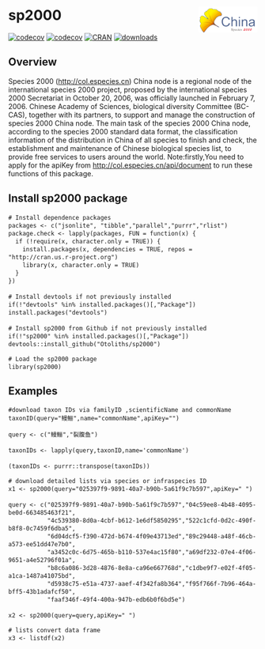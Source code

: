 <!-- README.md is generated from README.Rmd. Please edit that file -->

# sp2000 <img src="man/figures/logo.png" align="right" width="120" />

[![codecov](https://badge.fury.io/gh/Otoliths%2Fsp2000.svg)](https://badge.fury.io/for/gh/Otoliths/sp2000)
[![codecov](https://codecov.io/gh/Otoliths/sp2000/branch/master/graph/badge.svg)](https://codecov.io/gh/Otoliths/sp2000)
[![CRAN](http://www.r-pkg.org/badges/version/sp2000)](https://cran.r-project.org/package=sp2000)
[![downloads](http://cranlogs.r-pkg.org/badges/sp2000)](https://cran.r-project.org/package=sp2000)
## Overview

Species 2000 (http://col.especies.cn) China node is a regional node of the international species 2000 project, proposed by the international species 2000 Secretariat in October 20, 2006, was officially launched in February 7, 2006. Chinese Academy of Sciences, biological diversity Committee (BC-CAS), together with its partners, to support and manage the construction of species 2000 China node. The main task of the species 2000 China node, according to the species 2000 standard data format, the classification information of the distribution in China of all species to finish and check, the establishment and maintenance of Chinese biological species list, to provide free services to users around the world. Note:firstly,You need to apply for the apiKey from http://col.especies.cn/api/document to run these functions of this package.



## Install sp2000 package

```{r , eval=F}
# Install dependence packages
packages <- c("jsonlite", "tibble","parallel","purrr","rlist")
package.check <- lapply(packages, FUN = function(x) {
  if (!require(x, character.only = TRUE)) {
    install.packages(x, dependencies = TRUE, repos = "http://cran.us.r-project.org")
    library(x, character.only = TRUE)
  }
})

# Install devtools if not previously installed
if(!"devtools" %in% installed.packages()[,"Package"]) install.packages("devtools")

# Install sp2000 from Github if not previously installed
if(!"sp2000" %in% installed.packages()[,"Package"]) devtools::install_github("Otoliths/sp2000")
```

```{r , eval=F}
# Load the sp2000 package
library(sp2000)
```


## Examples

```{r , eval=F}
#download taxon IDs via familyID ,scientificName and commonName
taxonID(query="鳗鲡",name="commonName",apiKey="")

query <- c("鳗鲡","裂腹鱼")

taxonIDs <- lapply(query,taxonID,name='commonName')

(taxonIDs <- purrr::transpose(taxonIDs))
```

```{r , eval=F}
# download detailed lists via species or infraspecies ID
x1 <- sp2000(query="025397f9-9891-40a7-b90b-5a61f9c7b597",apiKey=" ")

query <- c("025397f9-9891-40a7-b90b-5a61f9c7b597","04c59ee8-4b48-4095-be0d-663485463f21",
           "4c539380-8d0a-4cbf-b612-1e6df5850295","522c1cfd-0d2c-490f-b8f8-0c7459f6dba5",
           "6d04dcf5-f390-472d-b674-4f09e43713ed","89c29448-a48f-46cb-a573-ee51dd47e7b0",
           "a3452c0c-6d75-465b-b110-537e4ac15f80","a69df232-07e4-4f06-9651-a4e52796f01a",
           "b8c6a086-3d28-4876-8e8a-ca96e667768d","c1dbe9f7-e02f-4f05-a1ca-1487a41075bd",
           "d5938c75-e51a-4737-aaef-4f342fa8b364","f95f766f-7b96-464a-bff5-43b1adafcf50",
           "faaf346f-49f4-400a-947b-edb6b0f6bd5e")
           
x2 <- sp2000(query=query,apiKey=" ")
```

```{r , eval=F}
# lists convert data frame
x3 <- listdf(x2)
```
